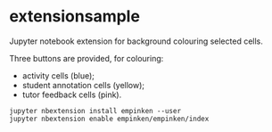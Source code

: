 # extensionsample
Jupyter notebook extension for background colouring selected cells.

Three buttons are provided, for colouring:

- activity cells (blue);
- student annotation cells (yellow);
- tutor feedback cells (pink).



```
jupyter nbextension install empinken --user
jupyter nbextension enable empinken/empinken/index
```